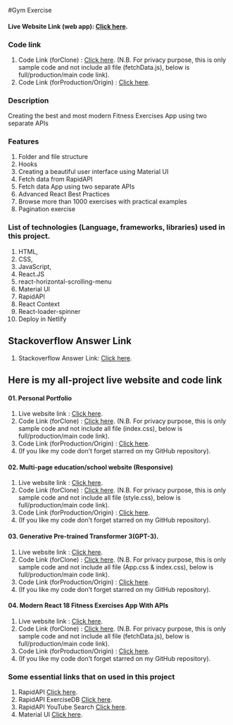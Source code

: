 #Gym Exercise

#### Live Website Link (web app): [Click here](https://gymexercises01.netlify.app/).

### Code link  
01. Code Link (forClone) : [Click here](https://github.com/nurulcse7/gym_exercises-clone). (N.B. For privacy purpose, this is only sample code and not include all file (fetchData.js), below is full/production/main code link).
02. Code Link (forProduction/Origin) : [Click here](https://github.com/nurulcse7/gym_exercises). 

### Description
Creating the best and most modern Fitness Exercises App using two separate APIs

### Features
01.	Folder and file structure
02.	Hooks
03.	Creating a beautiful user interface using Material UI
04.	Fetch data from RapidAPI 
05.	Fetch data App using two separate APIs
06. Advanced React Best Practices
07.	Browse more than 1000 exercises with practical examples
08.	Pagination exercise 


### List of technologies (Language, frameworks, libraries) used in this project. 
01. HTML, 
02. CSS,
03. JavaScript,
04. React.JS
05. react-horizontal-scrolling-menu
06. Material UI 
07. RapidAPI
08. React Context
09. React-loader-spinner
10. Deploy in Netlify


## Stackoverflow Answer Link
01. Stackoverflow Answer Link: [Click here](https://stackoverflow.com/questions/70220413/error-usehref-may-be-used-only-in-the-context-of-a-router-component-it-wor/72661409#72661409).


## Here is my all-project live website and code link 

#### 01. Personal Portfolio
01. Live website link : [Click here](https://portfolio-frontend-83a97.web.app/).
02. Code Link (forClone) : [Click here](https://github.com/nurulcse7/portfolio-frontend-clone). (N.B. For privacy purpose, this is only sample code and not include all file (index.css), below is full/production/main code link).
03. Code Link (forProduction/Origin) : [Click here](https://github.com/nurulcse7/portfolio-frontend). 
04. (If you like my code don't forget starred on my GitHub repository).

#### 02. Multi-page education/school website (Responsive)
01. Live website link : [Click here](https://astounding-gumdrop-315dc7.netlify.app/).
02. Code Link (forClone) : [Click here](https://github.com/nurulcse7/educational-website-clone). (N.B. For privacy purpose, this is only sample code and not include all file (style.css), below is full/production/main code link).
03. Code Link (forProduction/Origin) : [Click here](https://github.com/nurulcse7/education-web).
04. (If you like my code don't forget starred on my GitHub repository).

#### 03. Generative Pre-trained Transformer 3(GPT-3).
01. Live website link : [Click here](https://gpt3-jsm.web.app/).
02. Code Link (forClone) : [Click here](https://github.com/nurulcse7/gpt3_jsm-clone). (N.B. For privacy purpose, this is only sample code and not include all file (App.css & index.css), below is full/production/main code link).
03. Code Link (forProduction/Origin) : [Click here](https://github.com/nurulcse7/gpt-3). 
04. (If you like my code don't forget starred on my GitHub repository).

#### 04. Modern React 18 Fitness Exercises App With APIs
01. Live website link : [Click here](https://gymexercises01.netlify.app/).
02. Code Link (forClone) : [Click here](https://github.com/nurulcse7/gym_exercises-clone). (N.B. For privacy purpose, this is only sample code and not include all file (fetchData.js), below is full/production/main code link).
03. Code Link (forProduction/Origin) : [Click here](https://github.com/nurulcse7/gym_exercises). 
04. (If you like my code don't forget starred on my GitHub repository).

### Some essential links that on used in this project
01. RapidAPI   [Click here](https://rapidapi.com/hub).
01. RapidAPI ExerciseDB [Click here](https://rapidapi.com/justin-WFnsXH_t6/api/exercisedb/).
01. RapidAPI YouTube Search [Click here](https://rapidapi.com/h0p3rwe/api/youtube-search-and-download).
02. Material UI  [Click here](https://mui.com/).

